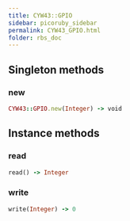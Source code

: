 ```yaml
---
title: CYW43::GPIO
sidebar: picoruby_sidebar
permalink: CYW43_GPIO.html
folder: rbs_doc
---
```

## Singleton methods
### new

```ruby
CYW43::GPIO.new(Integer) -> void
```
## Instance methods
### read

```ruby
read() -> Integer
```
### write

```ruby
write(Integer) -> 0
```
